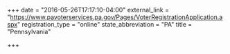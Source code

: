 +++
date = "2016-05-26T17:17:10-04:00"
external_link = "https://www.pavoterservices.pa.gov/Pages/VoterRegistrationApplication.aspx"
registration_type = "online"
state_abbreviation = "PA"
title = "Pennsylvania"

+++

